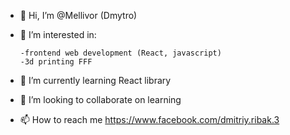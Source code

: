 - 👋 Hi, I’m @Mellivor (Dmytro)
- 👀 I’m interested in: 

      -frontend web development (React, javascript)
      -3d printing FFF
- 🌱 I’m currently learning React library
- 💞️ I’m looking to collaborate on learning
- 📫 How to reach me https://www.facebook.com/dmitriy.ribak.3

<!---
Mellivor/Mellivor is a ✨ special ✨ repository because its `README.md` (this file) appears on your GitHub profile.
You can click the Preview link to take a look at your changes.
--->
